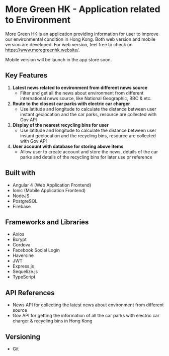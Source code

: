 # More Green HK - Application related to Environment

More Green HK is an application providing information for user to improve our environmental condition in Hong Kong. Both web version and mobile version are developed. For web version, feel free to check on https://www.moregreenhk.website/.

Mobile version will be launch in the app store soon.

## Key Features

1. __Latest news related to environment from different news source__
    - Filter and get all the news about environment from different international news source, like National Geographic, BBC & etc.
2. __Route to the closest car parks with electric car charger__
    - Use latitude and longitude to calculate the distance between user instant geolocation and the car parks, resource are collected with Gov API
3. __Display of the nearest recycling bins for user__
    - Use latitude and longitude to calculate the distance between user instant geolocation and the recycling bins, resource are collected with Gov API
4. __User account with database for storing above items__
    - Allow user to create account and store the news, details of the car parks and details of the recycling bins for later use or reference

## Built with
- Angular 4 (Web Application Frontend)
- Ionic (Mobile Application Frontend)
- NodeJS
- PostgreSQL
- Firebase

## Frameworks and Libraries
- Axios
- Bcrypt
- Cordova
- Facebook Social Login
- Haversine
- JWT
- Express.js
- Sequelize.js
- TypeScript

## API References
- News API for collecting the latest news about environment from different source
- Gov API for getting the information of all the car parks with electric car charger & recycling bins in Hong Kong

## Versioning
- Git